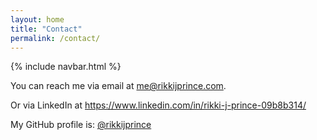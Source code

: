 ```yaml
---
layout: home
title: "Contact"
permalink: /contact/
---
```

{% include navbar.html %}

You can reach me via email at [me@rikkijprince.com](mailto:me@rikkijprince.com). 

Or via LinkedIn at https://www.linkedin.com/in/rikki-j-prince-09b8b314/
 
My GitHub profile is: [@rikkijprince](https://github.com/rikkijprince)